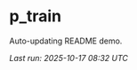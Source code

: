# p_train

Auto-updating README demo.

<!--START_SECTION:status-->
_Last run: 2025-10-17 08:32 UTC_
<!--END_SECTION:status-->















































































































































































































































































































































































































































































































































































































































































































































































































































































































































































































































































































































































































































































